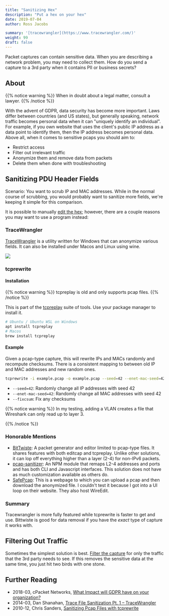 ```yaml
---
title: "Sanitizing Hex"
description: "Put a hex on your hex"
date: 2019-07-04
author: Ross Jacobs

summary: '[tracewrangler](https://www.tracewrangler.com/)'
weight: 99
draft: false
---
```


Packet captures can contain sensitive data.
When you are describing a network problem, you may need to collect them.
How do you send a capture to a 3rd party when it contains PII or business secrets?

## About

{{% notice warning %}}
When in doubt about a legal matter, consult a lawyer.
{{% /notice %}}

With the advent of GDPR, data security has become more important.
Laws differ between countries (and US states), but generally speaking, network traffic becomes personal data
when it can "uniquely identify an individual". For example, if you own website that uses the client's public IP address as a data point to identify them, then the IP address becomes personal data. Above all, when it comes to sensitive pcaps you should aim to:

* Restrict access
* Filter out irrelevant traffic
* Anonymize them and remove data from packets
* Delete them when done with troubleshooting

## Sanitizing PDU Header Fields

Scenario: You want to scrub IP and MAC addresses. While in the normal course of scrubbing, you would probably want to sanitize more fields, we're keeping it simple for this comparison.

It is possible to manually [edit the hex](/edit/hex_editing); however, there are a couple reasons you may want to use a program instead:

### TraceWrangler

[TraceWrangler](https://www.tracewrangler.com/) is a utility written for Windows that can anonymize various fields. It can also
be installed under Macos and Linux using wine.

![](https://www.tracewrangler.com/images/TeaserMain.png)

### tcprewrite

#### Installation

{{% notice warning %}}
tcpreplay is old and only supports pcap files.
{{% /notice %}}

This is part of the [tcpreplay](https://tcpreplay.appneta.com/) suite of tools.
Use your package manager to install it.

```sh
# Ubuntu / Ubuntu WSL on Windows
apt install tcpreplay
# Macos
brew install tcpreplay
```

#### Example

Given a pcap-type capture, this will rewrite IPs and MACs randomly and recompute checksums.
There is a consistent mapping to between old IP and MAC addresses and new random ones.

```sh
tcprewrite -i example.pcap -o example.pcap --seed=42 --enet-mac-seed=42 --fixcsum
```

* `--seed=42`: Randomly change all IP addresses with seed 42
* `--enet-mac-seed=42`: Randomly change all MAC addresses with seed 42
* `--fixcsum`: Fix any checksums

{{% notice warning %}}
In my testing, adding a VLAN creates a file that Wireshark can only read up to layer 3.
<!-- Adding a vlan requires 4 options: tcprewrite <...> --enet-vlan=add --enet-vlan-tag=42 --enet-vlan-pri=0 --enet-vlan-cfi=0 -->
{{% /notice %}}

### Honorable Mentions

* [BitTwiste](http://bittwist.sourceforge.net/): A packet generator and editor limited to pcap-type files. It shares features with both editcap and tcpreplay. Unlike other solutions, it can lop off everything higher than a layer (2-4) for non-IPv6 packets.
* [pcap-sanitizer](https://www.npmjs.com/package/pcap-sanitizer): An NPM module that remaps L2-4 addresses and ports and has both CLI and Javascript interfaces. This solution does not have as much customization available as others do.
* [SafePcap](https://omnipacket.com/safepcap): This is a webpage to which you can upload a pcap and then download the anonymized file. I couldn't test it because I got into a UI loop on their website. They also host WireEdit.

### Summary

Tracewrangler is more fully featured while tcprewrite is faster to get and use. Bittwiste is good for data removal if you have the *exact* type of capture it works with.

## Filtering Out Traffic

Sometimes the simplest solution is best. [Filter the capture](http://localhost:1313/communicate/#filter-for-relevant-traffic) for only the traffic that the 3rd party needs to see. If this removes the sensitive data at the same time, you just hit two birds with one stone.

## Further Reading

* 2018-03, cPacket Networks, [What Impact will GDPR have on your organization?](https://www.cpacket.com/blog/gdpr/)
* 2014-03, Dan Shanahan, [Trace File Sanitization Pt. 1 – TraceWrangler](http://www.thevisiblenetwork.com/2014/03/22/trace-file-sanitization-pt-1-tracewrangler/)
* 2010-12, Chris Sanders, [Sanitizing Pcap Files with tcprewrite](https://chrissanders.org/2010/12/sanitizing-pcap-files-for-public-distrubution/)
